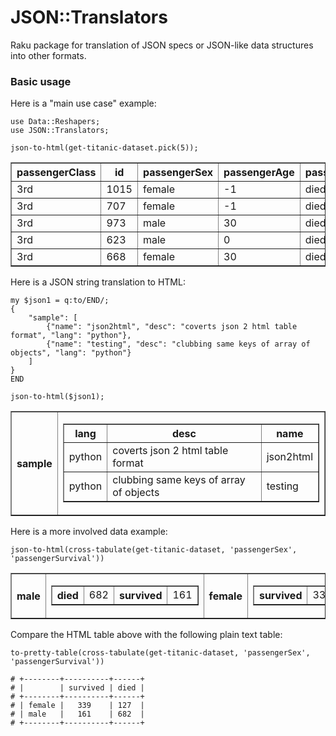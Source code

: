 # JSON::Translators 

Raku package for translation of JSON specs or JSON-like data structures into other formats.

### Basic usage

Here is a "main use case" example:

```perl6, results=asis
use Data::Reshapers;
use JSON::Translators;

json-to-html(get-titanic-dataset.pick(5));
```
<table border="1"><thead><tr><th>passengerClass</th><th>id</th><th>passengerSex</th><th>passengerAge</th><th>passengerSurvival</th></tr></thead><tbody><tr><td>3rd</td><td>1015</td><td>female</td><td>-1</td><td>died</td></tr><tr><td>3rd</td><td>707</td><td>female</td><td>-1</td><td>died</td></tr><tr><td>3rd</td><td>973</td><td>male</td><td>30</td><td>died</td></tr><tr><td>3rd</td><td>623</td><td>male</td><td>0</td><td>died</td></tr><tr><td>3rd</td><td>668</td><td>female</td><td>30</td><td>died</td></tr></tbody></table>


Here is a JSON string translation to HTML:

```perl6, results=asis
my $json1 = q:to/END/;
{
    "sample": [
        {"name": "json2html", "desc": "coverts json 2 html table format", "lang": "python"},
        {"name": "testing", "desc": "clubbing same keys of array of objects", "lang": "python"}
    ]
}
END

json-to-html($json1);
```
<table border="1"><tr><th>sample</th><td><table border="1"><thead><tr><th>lang</th><th>desc</th><th>name</th></tr></thead><tbody><tr><td>python</td><td>coverts json 2 html table format</td><td>json2html</td></tr><tr><td>python</td><td>clubbing same keys of array of objects</td><td>testing</td></tr></tbody></table></td></tr></table>


Here is a more involved data example:

```perl6, results=asis
json-to-html(cross-tabulate(get-titanic-dataset, 'passengerSex', 'passengerSurvival'))
```
<table border="1"><tr><th>male</th><td><table border="1"><tr><th>died</th><td>682</td><th>survived</th><td>161</td></tr></table></td><th>female</th><td><table border="1"><tr><th>survived</th><td>339</td><th>died</th><td>127</td></tr></table></td></tr></table>


Compare the HTML table above with the following plain text table:

```perl6
to-pretty-table(cross-tabulate(get-titanic-dataset, 'passengerSex', 'passengerSurvival'))
```
```
# +--------+----------+------+
# |        | survived | died |
# +--------+----------+------+
# | female |   339    | 127  |
# | male   |   161    | 682  |
# +--------+----------+------+
```